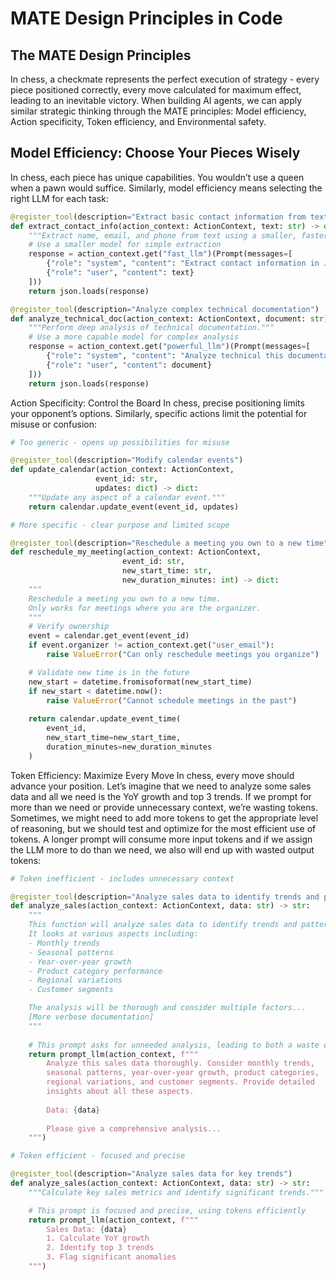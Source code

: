 # MATE Design Principles in Code

## The MATE Design Principles

In chess, a checkmate represents the perfect execution of strategy - every piece positioned correctly, every move calculated for maximum effect, leading to an inevitable victory. When building AI agents, we can apply similar strategic thinking through the MATE principles: Model efficiency, Action specificity, Token efficiency, and Environmental safety.

## Model Efficiency: Choose Your Pieces Wisely

In chess, each piece has unique capabilities. You wouldn’t use a queen when a pawn would suffice. Similarly, model efficiency means selecting the right LLM for each task:

```python
@register_tool(description="Extract basic contact information from text")
def extract_contact_info(action_context: ActionContext, text: str) -> dict:
    """Extract name, email, and phone from text using a smaller, faster model."""
    # Use a smaller model for simple extraction
    response = action_context.get("fast_llm")(Prompt(messages=[
        {"role": "system", "content": "Extract contact information in JSON format."},
        {"role": "user", "content": text}
    ]))
    return json.loads(response)
```

```python
@register_tool(description="Analyze complex technical documentation")
def analyze_technical_doc(action_context: ActionContext, document: str) -> dict:
    """Perform deep analysis of technical documentation."""
    # Use a more capable model for complex analysis
    response = action_context.get("powerful_llm")(Prompt(messages=[
        {"role": "system", "content": "Analyze technical this documentation thoroughly to identify potential contradictions in process that could lead to unexpected problems."},
        {"role": "user", "content": document}
    ]))
    return json.loads(response)
```

Action Specificity: Control the Board
In chess, precise positioning limits your opponent’s options. Similarly, specific actions limit the potential for misuse or confusion:

```python
# Too generic - opens up possibilities for misuse

@register_tool(description="Modify calendar events")
def update_calendar(action_context: ActionContext,
                   event_id: str,
                   updates: dict) -> dict:
    """Update any aspect of a calendar event."""
    return calendar.update_event(event_id, updates)
```

```python
# More specific - clear purpose and limited scope

@register_tool(description="Reschedule a meeting you own to a new time")
def reschedule_my_meeting(action_context: ActionContext,
                         event_id: str,
                         new_start_time: str,
                         new_duration_minutes: int) -> dict:
    """
    Reschedule a meeting you own to a new time.
    Only works for meetings where you are the organizer.
    """
    # Verify ownership
    event = calendar.get_event(event_id)
    if event.organizer != action_context.get("user_email"):
        raise ValueError("Can only reschedule meetings you organize")

    # Validate new time is in the future
    new_start = datetime.fromisoformat(new_start_time)
    if new_start < datetime.now():
        raise ValueError("Cannot schedule meetings in the past")
        
    return calendar.update_event_time(
        event_id,
        new_start_time=new_start_time,
        duration_minutes=new_duration_minutes
    )
```

Token Efficiency: Maximize Every Move
In chess, every move should advance your position. Let’s imagine that we need to analyze some sales data and all we need is the YoY growth and top 3 trends. If we prompt for more than we need or provide unnecessary context, we’re wasting tokens. Sometimes, we might need to add more tokens to get the appropriate level of reasoning, but we should test and optimize for the most efficient use of tokens. A longer prompt will consume more input tokens and if we assign the LLM more to do than we need, we also will end up with wasted output tokens:

```python
# Token inefficient - includes unnecessary context

@register_tool(description="Analyze sales data to identify trends and patterns...")
def analyze_sales(action_context: ActionContext, data: str) -> str:
    """
    This function will analyze sales data to identify trends and patterns.
    It looks at various aspects including:
    - Monthly trends
    - Seasonal patterns
    - Year-over-year growth
    - Product category performance
    - Regional variations
    - Customer segments

    The analysis will be thorough and consider multiple factors...
    [More verbose documentation]
    """
    
    # This prompt asks for unneeded analysis, leading to both a waste of input and output tokens
    return prompt_llm(action_context, f"""
        Analyze this sales data thoroughly. Consider monthly trends,
        seasonal patterns, year-over-year growth, product categories,
        regional variations, and customer segments. Provide detailed
        insights about all these aspects.
        
        Data: {data}
        
        Please give a comprehensive analysis...
    """)
```

```python
# Token efficient - focused and precise

@register_tool(description="Analyze sales data for key trends")
def analyze_sales(action_context: ActionContext, data: str) -> str:
    """Calculate key sales metrics and identify significant trends."""

    # This prompt is focused and precise, using tokens efficiently
    return prompt_llm(action_context, f"""
        Sales Data: {data}
        1. Calculate YoY growth
        2. Identify top 3 trends
        3. Flag significant anomalies
    """)
```
